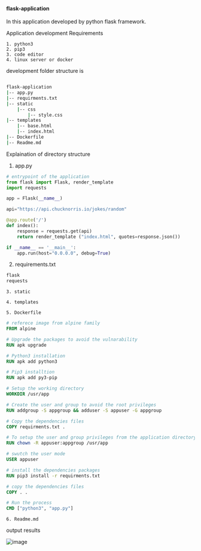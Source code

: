 #### flask-application

In this application developed by python flask framework.

Application development Requirements

    1. python3 
    2. pip3 
    3. code editor
    4. linux server or docker 

development folder structure is

<!-- ![image](https://user-images.githubusercontent.com/57703276/143470477-39a04c44-89d4-4019-ba22-bfb0831e889f.png) -->

```bash

flask-application
|-- app.py
|-- requirments.txt
|-- static
    |-- css
        |-- style.css
|-- templates
    |-- base.html
    |-- index.html
|-- Dockerfile
|-- Readme.md
```

Explaination of directory structure

1. app.py

```python
# entrypoint of the application
from flask import Flask, render_template
import requests

app = Flask(__name__)

api="https://api.chucknorris.io/jokes/random"

@app.route('/')
def index():
    response = requests.get(api)
    return render_template ("index.html", quotes=response.json())

if __name__ == '__main__':
    app.run(host="0.0.0.0", debug=True)

```
2. requirements.txt

```bash
flask
requests
```
    3. static

    4. templates

    5. Dockerfile
```Dockerfile
# referece image from alpine family
FROM alpine

# Upgrade the packages to avoid the vulnarability
RUN apk upgrade 

# Python3 installation
RUN apk add python3

# Pip3 installtion
RUN apk add py3-pip

# Setup the working directory
WORKDIR /usr/app

# Create the user and group to avoid the root privileges 
RUN addgroup -S appgroup && adduser -S appuser -G appgroup

# Copy the dependencies files
COPY requirments.txt .

# To setup the user and group privileges from the application directory
RUN chown -R appuser:appgroup /usr/app

# swutch the user mode
USER appuser

# install the dependencies packages
RUN pip3 install -r requirments.txt

# copy the dependencies files
COPY . .

# Run the process
CMD ["python3", "app.py"]
```
    6. Readme.md






output results

![image](https://user-images.githubusercontent.com/57703276/143309870-a43a000c-9333-416f-af96-e400feb0a1a5.png)
